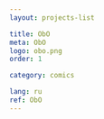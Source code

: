 ```yaml
---
layout: projects-list

title: ObO
meta: ObO
logo: obo.png
order: 1

category: comics

lang: ru
ref: ObO
---
```

